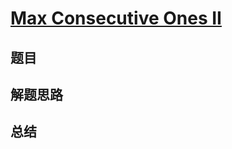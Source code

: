 # [Max Consecutive Ones II](https://leetcode.com/problems/max-consecutive-ones-ii/)

## 题目


## 解题思路


## 总结


